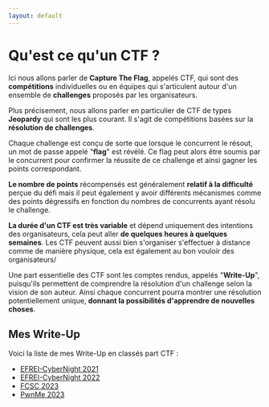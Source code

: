 ```yaml
---
layout: default
---
```



# Qu'est ce qu'un CTF ?

Ici nous allons parler de **Capture The Flag**, appelés CTF, qui sont des **compétitions** individuelles ou en équipes qui s'articulent autour d'un ensemble de **challenges** proposés par les organisateurs.

Plus précisement, nous allons parler en particulier de CTF de types **Jeopardy** qui sont les plus courant. Il s'agit de compétitions basées sur la **résolution de challenges**.

Chaque challenge est conçu de sorte que lorsque le concurrent le résout, un mot de passe appelé "**flag**" est révélé. Ce flag peut alors être soumis par le concurrent pour confirmer la réussite de ce challenge et ainsi gagner les points correspondant.

**Le nombre de points** récompensés est généralement **relatif à la difficulté** perçue du défi mais il peut également y avoir différents mécanismes comme des points dégressifs en fonction du nombres de concurrents ayant résolu le challenge.

**La durée d'un CTF est très variable** et dépend uniquement des intentions des organisateurs, cela peut aller **de quelques heures à quelques semaines**. Les CTF peuvent aussi bien s'organiser s'effectuer à distance comme de manière physique, cela est également au bon vouloir des organisateurs/

Une part essentielle des CTF sont les comptes rendus, appelés "**Write-Up**", puisqu'ils permettent de comprendre la résolution d'un challenge selon la vision de son auteur. Ainsi chaque concurrent pourra montrer une résolution potentiellement unique, **donnant la possibilités d'apprendre de nouvelles choses**.

## Mes Write-Up

Voici la liste de mes Write-Up en classés part CTF :

* [EFREI-CyberNight 2021](/writeups/CYBN_2021)
* [EFREI-CyberNight 2022](/writeups/CYBN_2022)
* [FCSC 2023](./writeups/FCSC_2023/)
* [PwnMe 2023](./writeups/PWNME_2023/)
